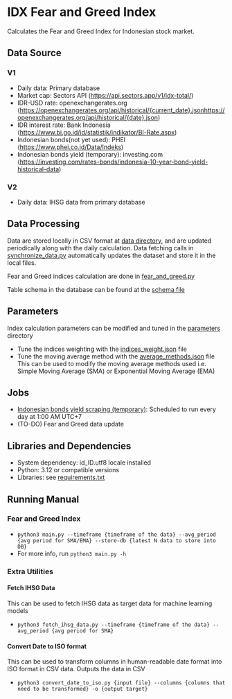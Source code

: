 # IDX Fear and Greed Index
Calculates the Fear and Greed Index for Indonesian stock market.

## Data Source
### V1
* Daily data: Primary database
* Market cap: Sectors API (https://api.sectors.app/v1/idx-total/)
* IDR-USD rate: openexchangerates.org (https://openexchangerates.org/api/historical/{current_date}.jsonhttps://openexchangerates.org/api/historical/{date}.json)
* IDR interest rate: Bank Indonesia (https://www.bi.go.id/id/statistik/indikator/BI-Rate.aspx)
* Indonesian bonds(not yet used): PHEI (https://www.phei.co.id/Data/Indeks)
* Indonesian bonds yield (temporary): investing.com (https://investing.com/rates-bonds/indonesia-10-year-bond-yield-historical-data)

### V2
* Daily data: IHSG data from primary database

## Data Processing
Data are stored locally in CSV format at [data directory](./data), and are updated periodically along with the daily calculation.
Data fetching calls in [synchronize_data.py](./synchronize_data.py) automatically updates the dataset and store it in the local files.

Fear and Greed indices calculation are done in [fear_and_greed.py](./fear_and_greed.py)

Table schema in the database can be found at the [schema file](./schema.sql)

## Parameters
Index calculation parameters can be modified and tuned in the [parameters](./parameters) directory
* Tune the indices weighting with the [indices_weight.json](parameters/v2/indices_weight.json) file
* Tune the moving average method with the [average_methods.json](parameters/v2/average_methods.json) file \
  This can be used to modify the moving average methods used i.e. Simple Moving Average (SMA) or Exponential Moving Average (EMA)

## Jobs
* [Indonesian bonds yield scraping (temporary)](./.github/workflows/scrape-bonds-data.yaml):
Scheduled to run every day at 1:00 AM UTC+7
* (TO-DO) Fear and Greed data update

## Libraries and Dependencies
* System dependency: id_ID.utf8 locale installed
* Python: 3.12 or compatible versions
* Libraries: see [requirements.txt](./requirements.txt)

## Running Manual
### Fear and Greed Index
* `python3 main.py --timeframe {timeframe of the data} --avg_period {avg period for SMA/EMA}
    --store-db {latest N data to store into DB}`
* For more info, run `python3 main.py -h`

### Extra Utilities
#### Fetch IHSG Data
This can be used to fetch IHSG data as target data for machine learning models
* `python3 fetch_ihsg_data.py --timeframe {timeframe of the data} --avg_period {avg period for SMA}`

#### Convert Date to ISO format
This can be used to transform columns in human-readable date format into ISO format in CSV data. Outputs the data in CSV
* `python3 convert_date_to_iso.py {input file} --columns {columns that need to be transformed} -o {output target}`
